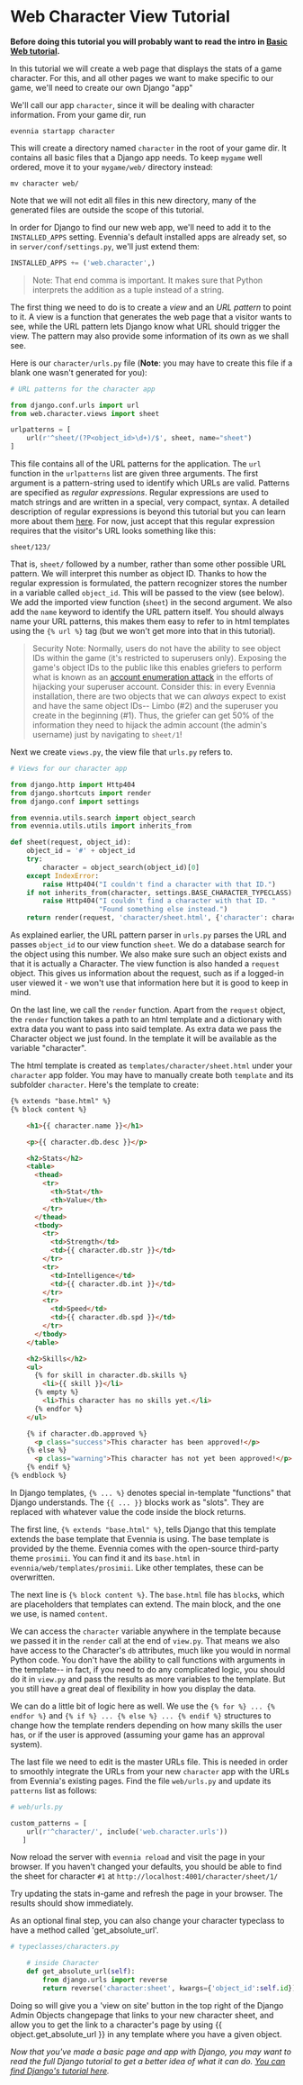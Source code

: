 # Web Character View Tutorial


**Before doing this tutorial you will probably want to read the intro in [Basic Web tutorial](./Web-Tutorial).**

In this tutorial we will create a web page that displays the stats of a game character. For this, and all other pages we want to make specific to our game, we'll need to create our own Django "app"

We'll call our app `character`, since it will be dealing with character information. From your game dir, run

    evennia startapp character

This will create a directory named `character` in the root of your game dir. It contains all basic files that a Django app needs. To keep `mygame` well ordered, move it to your `mygame/web/` directory instead: 

    mv character web/

Note that we will not edit all files in this new directory, many of the generated files are outside the scope of this tutorial.

In order for Django to find our new web app, we'll need to add it to the `INSTALLED_APPS` setting. Evennia's default installed apps are already set, so in `server/conf/settings.py`, we'll just extend them:

```python
INSTALLED_APPS += ('web.character',)
```

> Note: That end comma is important. It makes sure that Python interprets the addition as a tuple instead of a string.

The first thing we need to do is to create a *view* and an *URL pattern* to point to it. A view is a function that generates the web page that a visitor wants to see, while the URL pattern lets Django know what URL should trigger the view. The pattern may also provide some information of its own as we shall see.

Here is our `character/urls.py` file (**Note**: you may have to create this file if a blank one wasn't generated for you):

```python
# URL patterns for the character app

from django.conf.urls import url
from web.character.views import sheet 

urlpatterns = [
    url(r'^sheet/(?P<object_id>\d+)/$', sheet, name="sheet")
]
```

This file contains all of the URL patterns for the application. The `url` function in the `urlpatterns` list are given three arguments. The first argument is a pattern-string used to identify which URLs are valid. Patterns are specified as *regular expressions*. Regular expressions are used to match strings and are written in a special, very compact, syntax. A detailed description of regular expressions is beyond this tutorial but you can learn more about them [here](https://docs.python.org/2/howto/regex.html). For now, just accept that this regular expression requires that the visitor's URL looks something like this:

````
sheet/123/
````

That is, `sheet/` followed by a number, rather than some other possible URL pattern. We will interpret this number as object ID. Thanks to how the regular expression is formulated, the pattern recognizer stores the number in a variable called `object_id`. This will be passed to the view (see below). We add the imported view function (`sheet`) in the second argument. We also add the `name` keyword to identify the URL pattern itself. You should always name your URL patterns, this makes them easy to refer to in html templates using the `{% url %}` tag (but we won't get more into that in this tutorial).

> Security Note: Normally, users do not have the ability to see object IDs within the game (it's restricted to superusers only). Exposing the game's object IDs to the public like this enables griefers to perform what is known as an [account enumeration attack](http://www.sans.edu/research/security-laboratory/article/attacks-browsing) in the efforts of hijacking your superuser account. Consider this: in every Evennia installation, there are two objects that we can *always* expect to exist and have the same object IDs-- Limbo (#2) and the superuser you create in the beginning (#1). Thus, the griefer can get 50% of the information they need to hijack the admin account (the admin's username) just by navigating to `sheet/1`!

Next we create `views.py`, the view file that `urls.py` refers to.

```python
# Views for our character app

from django.http import Http404
from django.shortcuts import render
from django.conf import settings

from evennia.utils.search import object_search
from evennia.utils.utils import inherits_from

def sheet(request, object_id):
    object_id = '#' + object_id
    try:
        character = object_search(object_id)[0]
    except IndexError:
        raise Http404("I couldn't find a character with that ID.")
    if not inherits_from(character, settings.BASE_CHARACTER_TYPECLASS):
        raise Http404("I couldn't find a character with that ID. "
                      "Found something else instead.")
    return render(request, 'character/sheet.html', {'character': character})
```

As explained earlier, the URL pattern parser in `urls.py` parses the URL and passes `object_id` to our view function `sheet`. We do a database search for the object using this number. We also make sure such an object exists and that it is actually a Character. The view function is also handed a `request` object. This gives us information about the request, such as if a logged-in user viewed it - we won't use that information here but it is good to keep in mind. 

On the last line, we call the `render` function. Apart from the `request` object, the `render` function takes a path to an html template and a dictionary with extra data you want to pass into said template. As extra data we pass the Character object we just found. In the template it will be available as the variable "character". 

The html template is created as `templates/character/sheet.html` under your `character` app folder. You may have to manually create both `template` and its subfolder `character`. Here's the template to create:

````html
{% extends "base.html" %}
{% block content %}

    <h1>{{ character.name }}</h1>

    <p>{{ character.db.desc }}</p>

    <h2>Stats</h2>
    <table>
      <thead>
        <tr>
          <th>Stat</th>
          <th>Value</th>
        </tr>
      </thead>
      <tbody>
        <tr>
          <td>Strength</td>
          <td>{{ character.db.str }}</td>
        </tr>
        <tr>
          <td>Intelligence</td>
          <td>{{ character.db.int }}</td>
        </tr>
        <tr>
          <td>Speed</td>
          <td>{{ character.db.spd }}</td>
        </tr>
      </tbody>
    </table>

    <h2>Skills</h2>
    <ul>
      {% for skill in character.db.skills %}
        <li>{{ skill }}</li>
      {% empty %}
        <li>This character has no skills yet.</li>
      {% endfor %}
    </ul>

    {% if character.db.approved %}
      <p class="success">This character has been approved!</p>
    {% else %}
      <p class="warning">This character has not yet been approved!</p>
    {% endif %}
{% endblock %}
````

In Django templates, `{% ... %}` denotes special in-template "functions" that Django understands. The `{{ ... }}` blocks work as "slots". They are replaced with whatever value the code inside the block returns.

The first line, `{% extends "base.html" %}`, tells Django that this template extends the base template that Evennia is using. The base template is provided by the theme. Evennia comes with the open-source third-party theme `prosimii`. You can find it and its `base.html` in `evennia/web/templates/prosimii`. Like other templates, these can be overwritten.

The next line is `{% block content %}`. The `base.html` file has `block`s, which are placeholders that templates can extend. The main block, and the one we use, is named `content`.

We can access the `character` variable anywhere in the template because we passed it in the `render` call at the end of `view.py`. That means we also have access to the Character's `db` attributes, much like you would in normal Python code. You don't have the ability to call functions with arguments in the template-- in fact, if you need to do any complicated logic, you should do it in `view.py` and pass the results as more variables to the template. But you still have a great deal of flexibility in how you display the data.

We can do a little bit of logic here as well. We use the `{% for %} ... {% endfor %}` and `{% if %} ... {% else %} ... {% endif %}` structures to change how the template renders depending on how many skills the user has, or if the user is approved (assuming your game has an approval system).

The last file we need to edit is the master URLs file. This is needed in order to smoothly integrate the URLs from your new `character` app with the URLs from Evennia's existing pages. Find the file `web/urls.py` and update its `patterns` list as follows:

```python
# web/urls.py

custom_patterns = [
    url(r'^character/', include('web.character.urls'))
   ]
```

Now reload the server with `evennia reload` and visit the page in your browser. If you haven't changed your defaults, you should be able to find the sheet for character `#1` at `http://localhost:4001/character/sheet/1/`

Try updating the stats in-game and refresh the page in your browser. The results should show immediately.

As an optional final step, you can also change your character typeclass to have a method called 'get_absolute_url'.
```python
# typeclasses/characters.py

    # inside Character
    def get_absolute_url(self):
        from django.urls import reverse
        return reverse('character:sheet', kwargs={'object_id':self.id})
```
Doing so will give you a 'view on site' button in the top right of the Django Admin Objects changepage that links to your new character sheet, and allow you to get the link to a character's page by using {{ object.get_absolute_url }} in any template where you have a given object.

*Now that you've made a basic page and app with Django, you may want to read the full Django tutorial to get a better idea of what it can do. [You can find Django's tutorial here](https://docs.djangoproject.com/en/1.8/intro/tutorial01/).*